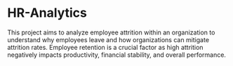 # HR-Analytics
This project aims to analyze employee attrition within an organization to understand why employees leave and how organizations can mitigate attrition rates. Employee retention is a crucial factor as high attrition negatively impacts productivity, financial stability, and overall performance.
